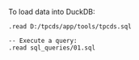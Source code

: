 
To load data into DuckDB:

```
.read D:/tpcds/app/tools/tpcds.sql

-- Execute a query:
.read sql_queries/01.sql
```
